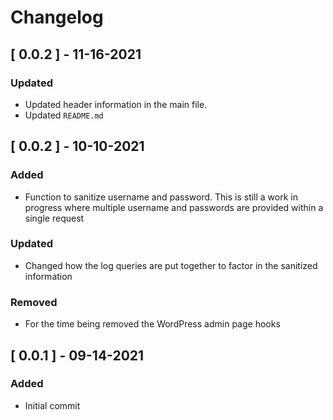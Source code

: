 # Changelog
## [ 0.0.2 ] - 11-16-2021
### Updated
- Updated header information in the main file.
- Updated `README.md`
## [ 0.0.2 ] - 10-10-2021
### Added
- Function to sanitize username and password. This is still a work in progress where multiple username and passwords are provided within a single request
### Updated
- Changed how the log queries are put together to factor in the sanitized information
### Removed
- For the time being removed the WordPress admin page hooks

## [ 0.0.1 ] - 09-14-2021 
###  Added
- Initial commit
